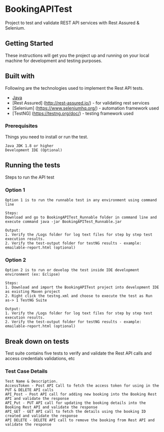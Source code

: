 # BookingAPITest

Project to test and validate REST API services with Rest Assured & Selenium.

## Getting Started

These instructions will get you the project up and running on your local machine for development and testing purposes.

## Built with

Following are the technologies used to implement the Rest API tests.

* [Java](https://www.java.com/)
* [Rest Assured] (http://rest-assured.io/) - for validating rest services
* [Selenium] (https://www.seleniumhq.org/) - automation framework used
* [TestNG] (https://testng.org/doc/) - testing framework used

### Prerequisites

Things you need to install or run the test.

```
Java JDK 1.8 or higher
Development IDE (Optional)
```

## Running the tests

Steps to run the API test

### Option 1

```
Option 1 is to run the runnable test in any environment using command line 

Steps:
Download and go to BookingAPITest_Runnable folder in command line and execute command java -jar BookingAPITest_Runnable.jar

Output:
1. Verify the /Logs folder for log text files for step by step test execution results.
2. Verify the test-output folder for testNG results - example: emailable-report.html (optional)
```

### Option 2

```
Option 2 is to run or develop the test inside IDE development environment (ex: Eclipse)

Steps:
1. Download and import the BookingAPITest project into development IDE as existing Maven project
2. Right click the testng.xml and choose to execute the test as Run as-> 1 TestNG Suite

Output:
1. Verify the /Logs folder for log text files for step by step test execution results.
2. Verify the test-output folder for testNG results - example: emailable-report.html (optional)
```

## Break down on tests

Test suite contains five tests to verify and validate the Rest API calls and access credentials validations, etc

### Test Case Details
```
Test Name & Description.
AccessToken - Post API Call to fetch the access token for using in the PUT & DELETE API calls
API_Post - Post API call for adding new booking into the Booking Rest API and validate the response
API_Put - PUT API call for updating the booking details into the Booking Rest API and validate the response
API_GET - GET API call to fetch the details using the booking ID created and validate the response
API DELETE - DELETE API call to remove the booking from Rest API and validate the response
```
